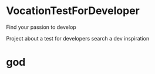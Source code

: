 # VocationTestForDeveloper
Find your passion to develop



Project about  a test for developers search a dev inspiration



<h1>god<h1>
